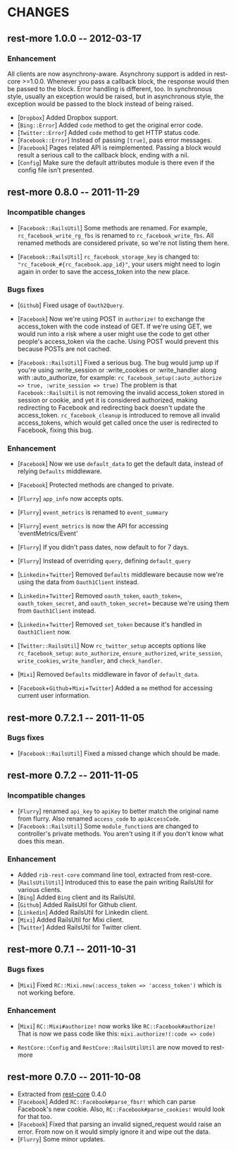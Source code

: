 # CHANGES

## rest-more 1.0.0 -- 2012-03-17

### Enhancement

All clients are now asynchrony-aware. Asynchrony support is added in
rest-core >=1.0.0. Whenever you pass a callback block, the response
would then be passed to the block. Error handling is different, too.
In synchronous style, usually an exception would be raised, but in
asynchronous style, the exception would be passed to the block instead
of being raised.

* [`Dropbox`] Added Dropbox support.
* [`Bing::Error`] Added `code` method to get the original error code.
* [`Twitter::Error`] Added `code` method to get HTTP status code.
* [`Facebook::Error`] Instead of passing `[true]`, pass error messages.
* [`Facebook`] Pages related API is reimplemented. Passing a block would
  result a serious call to the callback block, ending with a nil.
* [`Config`] Make sure the default attributes module is there even if
  the config file isn't presented.

## rest-more 0.8.0 -- 2011-11-29

### Incompatible changes

* [`Facebook::RailsUtil`] Some methods are renamed. For example,
  `rc_facebook_write_rg_fbs` is renamed to `rc_facebook_write_fbs`.
  All renamed methods are considered private, so we're not listing them here.

* [`Facebook::RailsUtil`] `rc_facebook_storage_key` is changed to:
  `"rc_facebook_#{rc_facebook.app_id}"`, your users might need to
  login again in order to save the access_token into the new place.

### Bugs fixes

* [`Github`] Fixed usage of `Oauth2Query`.

* [`Facebook`] Now we're using POST in `authorize!` to exchange the
  access_token with the code instead of GET. If we're using GET,
  we would run into a risk where a user might use the code to
  get other people's access_token via the cache. Using POST would
  prevent this because POSTs are not cached.

* [`Facebook::RailsUtil`] Fixed a serious bug. The bug would jump up if
  you're using :write_session or :write_cookies or :write_handler along
  with :auto_authorize, for example:
  `rc_facebook_setup(:auto_authorize => true, :write_session => true)`
  The problem is that `Facebook::RailsUtil` is not removing the invalid
  access_token stored in session or cookie, and yet it is considered
  authorized, making redirecting to Facebook and redirecting back doesn't
  update the access_token. `rc_facebook_cleanup` is introduced to remove
  all invalid access_tokens, which would get called once the user is
  redirected to Facebook, fixing this bug.

### Enhancement

* [`Facebook`] Now we use `default_data` to get the default data,
  instead of relying `Defaults` middleware.

* [`Facebook`] Protected methods are changed to private.

* [`Flurry`] `app_info` now accepts opts.
* [`Flurry`] `event_metrics` is renamed to `event_summary`
* [`Flurry`] `event_metrics` is now the API for accessing 'eventMetrics/Event'
* [`Flurry`] If you didn't pass dates, now default to for 7 days.
* [`Flurry`] Instead of overriding `query`, defining `default_query`

* [`Linkedin`+`Twitter`] Removed `Defaults` middleware because now we're using
  the data from `Oauth1Client` instead.

* [`Linkedin`+`Twitter`] Removed `oauth_token`, `oauth_token=`,
  `oauth_token_secret`, and `oauth_token_secret=` because we're using them
  from `Oauth1Client` instead.

* [`Linkedin`+`Twitter`] Removed `set_token` because it's handled in
  `Oauth1Client` now.

* [`Twitter::RailsUtil`] Now `rc_twitter_setup` accepts options like
  `rc_facebook_setup`: `auto_authorize`, `ensure_authorized`,
  `write_session`, `write_cookies`, `write_handler`, and `check_handler`.

* [`Mixi`] Removed `Defaults` middleware in favor of `default_data`.

* [`Facebook`+`Github`+`Mixi`+`Twitter`] Added a `me` method for accessing
  current user information.

## rest-more 0.7.2.1 -- 2011-11-05

### Bugs fixes

* [`Facebook::RailsUtil`] Fixed a missed change which should be made.

## rest-more 0.7.2 -- 2011-11-05

### Incompatible changes

* [`Flurry`] renamed `api_key` to `apiKey` to better match the original name
  from flurry. Also renamed `access_code` to `apiAccessCode`.
* [`Facebook::RailsUtil`] Some `module_function`s are changed to controller's
  private methods. You aren't using it if you don't know what does this mean.

### Enhancement

* Added `rib-rest-core` command line tool, extracted from rest-core.
* [`RailsUtilUtil`] Introduced this to ease the pain writing RailsUtil for
  various clients.
* [`Bing`] Added `Bing` client and its RailsUtil.
* [`Github`] Added RailsUtil for Github client.
* [`Linkedin`] Added RailsUtil for Linkedin client.
* [`Mixi`] Added RailsUtil for Mixi client.
* [`Twitter`] Added RailsUtil for Twitter client.

## rest-more 0.7.1 -- 2011-10-31

### Bugs fixes

* [`Mixi`] Fixed `RC::Mixi.new(:access_token => 'access_token')` which is not
  working before.

### Enhancement

* [`Mixi`] `RC::Mixi#authorize!` now works like `RC::Facebook#authorize!`
  That is now we pass code like this: `mixi.authorize!(:code => code)`

* `RestCore::Config` and `RestCore::RailsUtilUtil` are now moved to rest-more

## rest-more 0.7.0 -- 2011-10-08

* Extracted from [rest-core][] 0.4.0
* [`Facebook`] Added `RC::Facebook#parse_fbsr!` which can parse Facebook's new
  cookie. Also, `RC::Facebook#parse_cookies!` would look for that too.
* [`Facebook`] Fixed that parsing an invalid signed_request would raise an
  error. From now on it would simply ignore it and wipe out the data.
* [`Flurry`] Some minor updates.

[rest-core]: https://github.com/cardinalblue/rest-core
